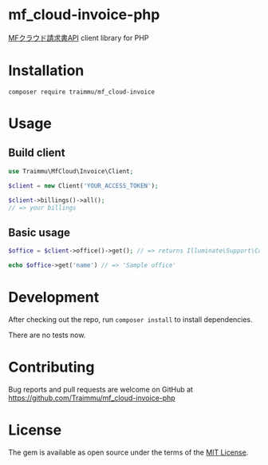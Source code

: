 <!-- <?php -->

# mf_cloud-invoice-php

[MFクラウド請求書API](https://github.com/moneyforward/invoice-api-doc) client library for PHP

# Installation

```
composer require traimmu/mf_cloud-invoice
```

# Usage

## Build client

```php
use Traimmu\MfCloud\Invoice\Client;

$client = new Client('YOUR_ACCESS_TOKEN');

$client->billings()->all();
// => your billings
```

## Basic usage

```php
$office = $client->office()->get(); // => returns Illuminate\Support\Collection instance

echo $office->get('name') // => 'Sample office'
```

<!--

### Billings
### Partners
### Items

## Errors

-->

# Development

After checking out the repo, run `composer install` to install dependencies.

There are no tests now.

# Contributing

Bug reports and pull requests are welcome on GitHub at https://github.com/Traimmu/mf_cloud-invoice-php

# License

The gem is available as open source under the terms of the [MIT License](http://opensource.org/licenses/MIT).
